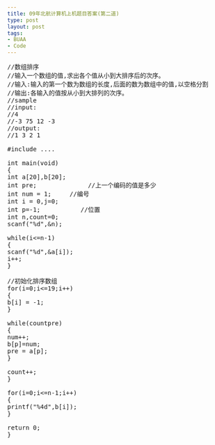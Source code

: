 ```yaml
---
title: 09年北航计算机上机题目答案(第二道)
type: post
layout: post
tags: 
- BUAA
- Code
---
```

<pre>//数组排序<br/>//输入一个数组的值,求出各个值从小到大排序后的次序。<br/>//输入:输入的第一个数为数组的长度,后面的数为数组中的值,以空格分割<br/>//输出:各输入的值按从小到大排列的次序。<br/>//sample<br/>//input:<br/>//4<br/>//-3 75 12 -3<br/>//output:<br/>//1 3 2 1<br/><br/>#include ....<br/><br/>int main(void)<br/>{<br/>int a[20],b[20];<br/>int pre;              //上一个编码的值是多少<br/>int num = 1;     //编号<br/>int i = 0,j=0;<br/>int p=-1;           //位置<br/>int n,count=0;<br/>scanf("%d",&n);<br/><br/>while(i<=n-1)<br/>{<br/>scanf("%d",&a[i]);<br/>i++;<br/>}<br/><br/>//初始化排序数组<br/>for(i=0;i<=19;i++)<br/>{<br/>b[i] = -1;<br/>}<br/><br/>while(countpre)<br/>{<br/>num++;<br/>b[p]=num;<br/>pre = a[p];<br/>}<br/><br/>count++;<br/>}<br/><br/>for(i=0;i<=n-1;i++)<br/>{<br/>printf("%4d",b[i]);<br/>}<br/><br/>return 0;<br/>}</pre>


